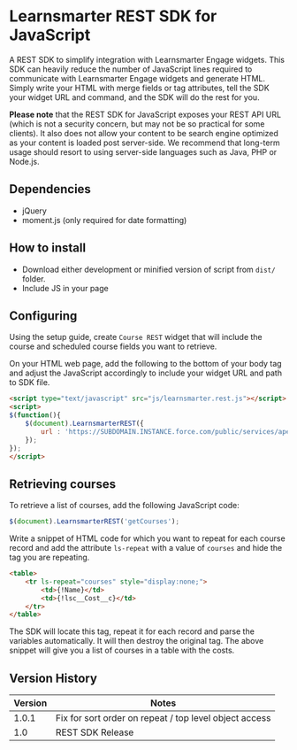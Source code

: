 # Learnsmarter REST SDK for JavaScript
A REST SDK to simplify integration with Learnsmarter Engage widgets. This SDK can heavily reduce the number of JavaScript lines required to communicate with Learnsmarter Engage widgets and generate HTML. Simply write your HTML with merge fields or tag attributes, tell the SDK your widget URL and command, and the SDK will do the rest for you.

**Please note** that the REST SDK for JavaScript exposes your REST API URL (which is not a security concern, but may not be so practical for some clients). It also does not allow your content to be search engine optimized as your content is loaded post server-side. We recommend that long-term usage should resort to using server-side languages such as Java, PHP or Node.js.

## Dependencies
- jQuery
- moment.js (only required for date formatting)

## How to install
- Download either development or minified version of script from `dist/` folder.
- Include JS in your page

## Configuring

Using the setup guide, create `Course REST` widget that will include the course and scheduled course fields you want to retrieve.

On your HTML web page, add the following to the bottom of your body tag and adjust the JavaScript accordingly to include your widget URL and path to SDK file.

```html
<script type="text/javascript" src="js/learnsmarter.rest.js"></script>
<script>
$(function(){
    $(document).LearnsmarterREST({
        url : 'https://SUBDOMAIN.INSTANCE.force.com/public/services/apexrest/lsi/widget/WIDGET_NAME'
    });
});
</script>
```

## Retrieving courses

To retrieve a list of courses, add the following JavaScript code:

```javascript
$(document).LearnsmarterREST('getCourses');
```

Write a snippet of HTML code for which you want to repeat for each course record and add the attribute `ls-repeat` with a value of `courses` and hide the tag you are repeating.

```html
<table>
	<tr ls-repeat="courses" style="display:none;">
		<td>{!Name}</td>
		<td>{!lsc__Cost__c}</td>
	</tr>
</table>
```

The SDK will locate this tag, repeat it for each record and parse the variables automatically. It will then destroy the original tag. The above snippet will give you a list of courses in a table with the costs.


## Version History


| Version   | Notes                    |
| --------- | ------------------------ |
| 1.0.1     | Fix for sort order on repeat / top level object access |
| 1.0       | REST SDK Release         |
